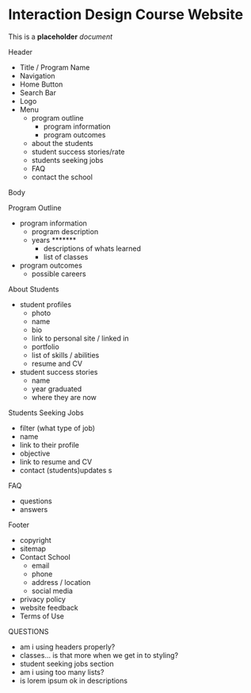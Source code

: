 # Interaction Design Course Website
This is a **placeholder** _document_

Header 
- Title / Program Name
- Navigation
- Home Button
- Search Bar
- Logo
- Menu
    - program outline
        - program information
        - program outcomes
    - about the students
    - student success stories/rate
    - students seeking jobs
    - FAQ
    - contact the school

Body

Program Outline
- program information
    - program description
    - years *******
        - descriptions of whats learned
        - list of classes
- program outcomes
    - possible careers

About Students
- student profiles
    - photo
    - name
    - bio
    - link to personal site / linked in
    - portfolio
    - list of skills / abilities
    - resume and CV
- student success stories
    - name
    - year graduated
    - where they are now

Students Seeking Jobs
- filter (what type of job)
- name
- link to their profile
- objective
- link to resume and CV
- contact (students)updates s

FAQ  
- questions
- answers

Footer
- copyright
- sitemap
- Contact School
    - email
    - phone
    - address / location
    - social media
- privacy policy
- website feedback
- Terms of Use

QUESTIONS
- am i using headers properly?
- classes... is that more when we get in to styling?
- student seeking jobs section
- am i using too many lists?
- is lorem ipsum ok in descriptions